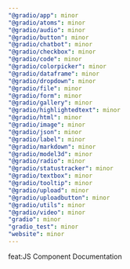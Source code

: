 ```yaml
---
"@gradio/app": minor
"@gradio/atoms": minor
"@gradio/audio": minor
"@gradio/button": minor
"@gradio/chatbot": minor
"@gradio/checkbox": minor
"@gradio/code": minor
"@gradio/colorpicker": minor
"@gradio/dataframe": minor
"@gradio/dropdown": minor
"@gradio/file": minor
"@gradio/form": minor
"@gradio/gallery": minor
"@gradio/highlightedtext": minor
"@gradio/html": minor
"@gradio/image": minor
"@gradio/json": minor
"@gradio/label": minor
"@gradio/markdown": minor
"@gradio/model3d": minor
"@gradio/radio": minor
"@gradio/statustracker": minor
"@gradio/textbox": minor
"@gradio/tooltip": minor
"@gradio/upload": minor
"@gradio/uploadbutton": minor
"@gradio/utils": minor
"@gradio/video": minor
"gradio": minor
"gradio_test": minor
"website": minor
---
```


feat:JS Component Documentation

